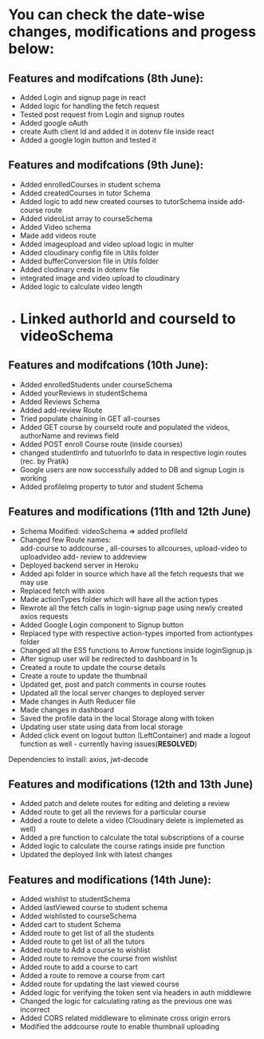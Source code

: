 # You can check the date-wise changes, modifications and progess below:

## Features and modifcations (8th June):

- Added Login and signup page in react
- Added logic for handling the fetch request
- Tested post request from Login and signup routes
- Added google oAuth
- create Auth client Id and added it in dotenv file inside react
- Added a google login button and tested it

## Features and modifcations (9th June):

- Added enrolledCourses in student schema
- Added createdCourses in tutor Schema
- Added logic to add new created courses to tutorSchema inside add-course route
- Added videoList array to courseSchema
- Added Video schema
- Made add videos route
- Added imageupload and video upload logic in multer
- Added cloudinary config file in Utils folder
- Added bufferConversion file in Utils folder
- Added clodinary creds in dotenv file
- integrated image and video upload to cloudinary
- Added logic to calculate video length
- # Linked authorId and courseId to videoSchema

## Features and modifcations (10th June):

- Added enrolledStudents under courseSchema
- Added yourReviews in studentSchema
- Added Reviews Schema
- Added add-review Route
- Tried populate chaining in GET all-courses
- Added GET course by courseId route and populated the videos, authorName and reviews field
- Added POST enroll Course route (inside courses)
- changed studentInfo and tutuorInfo to data in respective login routes (rec. by Pratik)
- Google users are now successfully added to DB and signup Login is working
- Added profileImg property to tutor and student Schema

## Features and modifications (11th and 12th June)

- Schema Modified: videoSchema => added profileId
- Changed few Route names:  
   add-course to addcourse ,
  all-courses to allcourses,
  upload-video to uploadvideo
  add- review to addreview
- Deployed backend server in Heroku
- Added api folder in source which have all the fetch requests that we may use
- Replaced fetch with axios
- Made actionTypes folder which will have all the action types
- Rewrote all the fetch calls in login-signup page using newly created axios requests
- Added Google Login component to Signup button
- Replaced type with respective action-types imported from actiontypes folder
- Changed all the ES5 functions to Arrow functions inside loginSignup.js
- After signup user will be redirected to dashboard in 1s
- Created a route to update the course details
- Create a route to update the thumbnail
- Updated get, post and patch comments in course routes
- Updated all the local server changes to deployed server
- Made changes in Auth Reducer file
- Made changes in dashboard
- Saved the profile data in the local Storage along with token
- Updating user state using data from local storage
- Added click event on logout button (LeftContainer) and made a logout function as well - currently having issues(**RESOLVED**)

Dependencies to install: axios, jwt-decode

## Features and modifications (12th and 13th June)

- Added patch and delete routes for editing and deleting a review
- Added route to get all the reviews for a particular course
- Added a route to delete a video (Cloudinary delete is implemeted as well)
- Added a pre function to calculate the total subscriptions of a course
- Added logic to calculate the course ratings inside pre function
- Updated the deployed link with latest changes

## Features and modifications (14th June):

- Added wishlist to studentSchema
- Added lastViewed course to student schema
- Added wishlisted to courseSchema
- Added cart to student Schema
- Added route to get list of all the students
- Added route to get list of all the tutors
- Added route to Add a course to wishlist
- Added route to remove the course from wishlist
- Added route to add a course to cart
- Added a route to remove a course from cart
- Added route for updating the last viewed course
- Added logic for verifying the token sent via headers in auth middlewre
- Changed the logic for calculating rating as the previous one was incorrect
- Added CORS related middleware to eliminate cross origin errors
- Modified the addcourse route to enable thumbnail uploading
